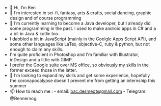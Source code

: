 
- 👋 Hi, I’m Ben
- 👀 I’m interested in sci-fi, fantasy, arts & crafts, social dancing, graphic design and of course programming
- 🌱 I’m currently learning to become a Java developer, but I already did some programming in the past. I used to make android apps in  C# and a a bit in Java & kotlin too. 
- I dabbled a bit in JavaScript (mainly in the Goolgle Apps Script API), and some other languages like LaTex, objective-C, ruby & python, but not enough to claim any skills.
- I'm quite proficient in Photoshop and I'm familiar with Illustrator, inDesign and a little with GIMP.
- I prefer the Google suite over MS office, so obviously my skills in the former exceed those in the latter.
- 💞️ I’m looking to expand my skills and get some experience, hopefully the coronapocalypse doesn't prevent me from getting an internship this summer
- 📫 How to reach me : 
      - email: bac.desmedt@gmail.com
      - Telegram: @Bennernog
<!--
**bacdesmedt/bacdesmedt** is a ✨ _special_ ✨ repository because its `README.md` (this file) appears on your GitHub profile.

Here are some ideas to get you started:

- 🔭 I’m currently working on ...
- 🌱 I’m currently learning ...
- 👯 I’m looking to collaborate on ...
- 🤔 I’m looking for help with ...
- 💬 Ask me about ...
- 📫 How to reach me: ...
- 😄 Pronouns: ...
- ⚡ Fun fact: ...
-->
